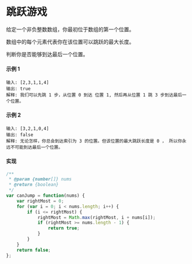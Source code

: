 # 跳跃游戏

给定一个非负整数数组，你最初位于数组的第一个位置。

数组中的每个元素代表你在该位置可以跳跃的最大长度。

判断你是否能够到达最后一个位置。

#### 示例 1

```
输入: [2,3,1,1,4]
输出: true
解释: 我们可以先跳 1 步，从位置 0 到达 位置 1, 然后再从位置 1 跳 3 步到达最后一个位置。
```

#### 示例 2

```
输入: [3,2,1,0,4]
输出: false
解释: 无论怎样，你总会到达索引为 3 的位置。但该位置的最大跳跃长度是 0 ， 所以你永远不可能到达最后一个位置。
```

#### 实现

```js
/**
 * @param {number[]} nums
 * @return {boolean}
 */
var canJump = function(nums) {
    var rightMost = 0;
    for (var i = 0; i < nums.length; i++) {
        if (i <= rightMost) {
            rightMost = Math.max(rightMost, i + nums[i]);
            if (rightMost >= nums.length - 1) {
                return true;
            }
        }
    }
    return false;
};
```
